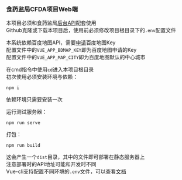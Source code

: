 ### 食药监局CFDA项目Web端

本项目必须和食药监局[后台API](https://git.paperplane.cc/jia-niang/cfda-api)配套使用  
Github克隆或下载本项目后，使用前必须修改项目根目录下的`.env`配置文件  

本系统依赖百度地图API，需要[申请](http://lbsyun.baidu.com/apiconsole/key)百度地图Key  
配置文件中的`VUE_APP_BDMAP_KEY`即为百度地图申请的Key  
配置文件中的`VUE_APP_MAP_CITY`即为百度地图默认的中心城市  

在cmd指令中使用`cd`进入本项目根目录  
初次使用必须安装环境与依赖：  
```
npm i
```
依赖环境只需要安装一次  

运行测试服务器：  
```
npm run serve
```

打包：  
```
npm run build
```
这会产生一个`dist`目录，其中的文件即可部署在静态服务器上  
注意部署时的API地址可能和开发时不同  
Vue-cli支持配置不同环境的`.env`文件，可以查看[文档](https://cli.vuejs.org/zh/guide/mode-and-env.html#模式)  